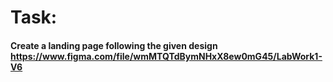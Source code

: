# Task:

#### Create a landing page following the given design https://www.figma.com/file/wmMTQTdBymNHxX8ew0mG45/LabWork1-V6
